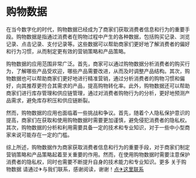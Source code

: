 # 购物数据

在当今数字化的时代，购物数据已经成为了商家们获取消费者信息和行为的重要手段。购物数据是指通过消费者在购物过程中产生的各种数据，包括购买记录、浏览记录、点击记录、支付记录等。这些数据可以帮助商家们更好地了解消费者的偏好和行为习惯，从而制定更有效的营销策略和产品策略。

购物数据的应用范围非常广泛。首先，商家可以通过购物数据分析消费者的购买行为，了解哪些产品受欢迎，哪些产品需要改进，从而及时调整产品结构。其次，购物数据也可以帮助商家们更好地进行精准营销，通过分析消费者的购物习惯和偏好，向其推荐更符合其需求的产品，提高购物转化率。此外，购物数据还可以帮助商家们进行库存管理和供应链管理，通过对消费者购物行为的分析，更好地预测产品需求，避免库存积压和供应链断裂。

然而，购物数据的应用也面临着一些挑战和争议。首先，随着个人隐私保护意识的提高，商家们在获取和使用购物数据时需要更加谨慎，避免侵犯消费者的隐私权。其次，购物数据的分析和利用需要具备一定的技术和专业知识，对于一些中小型商家来说可能存在一定的门槛。

综上所述，购物数据作为商家获取消费者信息和行为的重要手段，对于商家们制定营销策略和产品策略起着至关重要的作用。然而，在使用购物数据时需要注意保护消费者的隐私权，同时也需要不断提升自身的技术能力和专业知识。更多 关于购物数据 请通过✈与我们联系，感谢阅读，谢谢！[点✈这里联系](https://abc.k02.cc)
